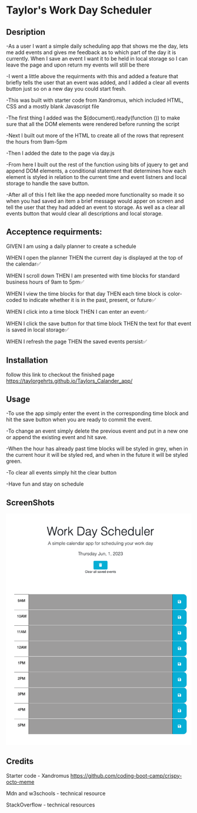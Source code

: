 # Taylor's Work Day Scheduler


## Desription


-As a user I want a simple daily scheduling app that shows me the day, lets me add events and gives me feedback as to which part of the day it is currently.  When I save an event I want it to be held in local storage so I can leave the page and upon return my events will still be there

-I went a little above the requirments with this and added a feature that briefly tells the user that an event was added, and I added a clear all events button just so on a new day you could start fresh.

-This was built with starter code from Xandromus, which included HTML, CSS and a mostly blank Javascript file

-The first thing I added was the $(document).ready(function ()) to make sure that all the DOM elements were rendered before running the script

-Next I built out more of the HTML to create all of the rows that represent the hours from 9am-5pm

-Then I added the date to the page via day.js

-From here I built out the rest of the function using bits of jquery to get and append DOM elements, a conditional statement that determines how each element is styled in relation to the current time and event listners and local storage to handle the save button.

-After all of this I felt like the app needed more functionality so made it so when you had saved an item a brief message would apper on screen and tell the user that they had added an event to storage. As well as a clear all events button that would clear all descriptions and local storage.

## Acceptence requirments:


GIVEN I am using a daily planner to create a schedule

WHEN I open the planner
THEN the current day is displayed at the top of the calendar✅

WHEN I scroll down
THEN I am presented with time blocks for standard business hours of 9am to 
5pm✅

WHEN I view the time blocks for that day
THEN each time block is color-coded to indicate whether it is in the past, present, or future✅

WHEN I click into a time block
THEN I can enter an event✅

WHEN I click the save button for that time block
THEN the text for that event is saved in local storage✅

WHEN I refresh the page
THEN the saved events persist✅

## Installation


follow this link to checkout the finished page https://taylorgehrts.github.io/Taylors_Calander_app/

## Usage


-To use the app simply enter the event in the corresponding time block and hit the save button when you are ready to commit the event.

-To change an event simply delete the previous event and put in a new one or append the existing event and hit save.

-When the hour has already past time blocks will be styled in grey, when in the current hour it will be styled red, and when in the future it will be styled green.

-To clear all events simply hit the clear button

-Have fun and stay on schedule

## ScreenShots


![Start](./Assets/taylorgehrts.github.io_Taylors_Calander_app_.png)



## Credits
Starter code - Xandromus https://github.com/coding-boot-camp/crispy-octo-meme

Mdn and w3schools - technical resource

StackOverflow - technical resources



